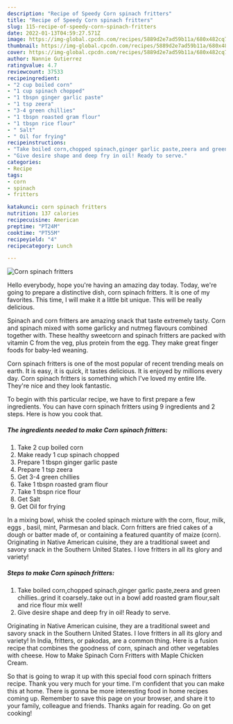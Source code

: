 ```yaml
---
description: "Recipe of Speedy Corn spinach fritters"
title: "Recipe of Speedy Corn spinach fritters"
slug: 115-recipe-of-speedy-corn-spinach-fritters
date: 2022-01-13T04:59:27.571Z
image: https://img-global.cpcdn.com/recipes/5889d2e7ad59b11a/680x482cq70/corn-spinach-fritters-recipe-main-photo.jpg
thumbnail: https://img-global.cpcdn.com/recipes/5889d2e7ad59b11a/680x482cq70/corn-spinach-fritters-recipe-main-photo.jpg
cover: https://img-global.cpcdn.com/recipes/5889d2e7ad59b11a/680x482cq70/corn-spinach-fritters-recipe-main-photo.jpg
author: Nannie Gutierrez
ratingvalue: 4.7
reviewcount: 37533
recipeingredient:
- "2 cup boiled corn"
- "1 cup spinach chopped"
- "1 tbspn ginger garlic paste"
- "1 tsp zeera"
- "3-4 green chillies"
- "1 tbspn roasted gram flour"
- "1 tbspn rice flour"
- " Salt"
- " Oil for frying"
recipeinstructions:
- "Take boiled corn,chopped spinach,ginger garlic paste,zeera and green chillies..grind it coarsely..take out in a bowl add roasted gram flour,salt and rice flour mix well!"
- "Give desire shape and deep fry in oil! Ready to serve."
categories:
- Recipe
tags:
- corn
- spinach
- fritters

katakunci: corn spinach fritters 
nutrition: 137 calories
recipecuisine: American
preptime: "PT24M"
cooktime: "PT55M"
recipeyield: "4"
recipecategory: Lunch

---
```



![Corn spinach fritters](https://img-global.cpcdn.com/recipes/5889d2e7ad59b11a/680x482cq70/corn-spinach-fritters-recipe-main-photo.jpg)

Hello everybody, hope you're having an amazing day today. Today, we're going to prepare a distinctive dish, corn spinach fritters. It is one of my favorites. This time, I will make it a little bit unique. This will be really delicious.

Spinach and corn fritters are amazing snack that taste extremely tasty. Corn and spinach mixed with some garlicky and nutmeg flavours combined together with. These healthy sweetcorn and spinach fritters are packed with vitamin C from the veg, plus protein from the egg. They make great finger foods for baby-led weaning.

Corn spinach fritters is one of the most popular of recent trending meals on earth. It is easy, it is quick, it tastes delicious. It is enjoyed by millions every day. Corn spinach fritters is something which I've loved my entire life. They're nice and they look fantastic.


To begin with this particular recipe, we have to first prepare a few ingredients. You can have corn spinach fritters using 9 ingredients and 2 steps. Here is how you cook that.

<!--inarticleads1-->

##### The ingredients needed to make Corn spinach fritters:

1. Take 2 cup boiled corn
1. Make ready 1 cup spinach chopped
1. Prepare 1 tbspn ginger garlic paste
1. Prepare 1 tsp zeera
1. Get 3-4 green chillies
1. Take 1 tbspn roasted gram flour
1. Take 1 tbspn rice flour
1. Get  Salt
1. Get  Oil for frying


In a mixing bowl, whisk the cooled spinach mixture with the corn, flour, milk, eggs , basil, mint, Parmesan and black. Corn fritters are fried cakes of a dough or batter made of, or containing a featured quantity of maize (corn). Originating in Native American cuisine, they are a traditional sweet and savory snack in the Southern United States. I love fritters in all its glory and variety! 

<!--inarticleads2-->

##### Steps to make Corn spinach fritters:

1. Take boiled corn,chopped spinach,ginger garlic paste,zeera and green chillies..grind it coarsely..take out in a bowl add roasted gram flour,salt and rice flour mix well!
1. Give desire shape and deep fry in oil! Ready to serve.


Originating in Native American cuisine, they are a traditional sweet and savory snack in the Southern United States. I love fritters in all its glory and variety! In India, fritters, or pakodas, are a common thing. Here is a fusion recipe that combines the goodness of corn, spinach and other vegetables with cheese. How to Make Spinach Corn Fritters with Maple Chicken Cream. 

So that is going to wrap it up with this special food corn spinach fritters recipe. Thank you very much for your time. I'm confident that you can make this at home. There is gonna be more interesting food in home recipes coming up. Remember to save this page on your browser, and share it to your family, colleague and friends. Thanks again for reading. Go on get cooking!
